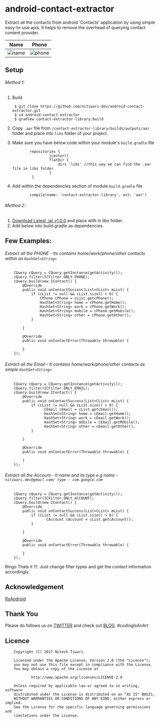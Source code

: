 # android-contact-extractor

Extract all the contacts from android 'Contacts' application by using simple easy-to-use apis. It helps to remove the overhead of querying contact content provider.

Name             |  Phone
:-------------------------:|:-------------------------:
![name](https://cloud.githubusercontent.com/assets/10304040/25949742/35328eec-3676-11e7-84b2-a864b30269ea.png) | ![phone](https://cloud.githubusercontent.com/assets/10304040/25949859/a4cb69f4-3676-11e7-96bf-8231f3694792.png)

## Setup

###### Method 1:

1. Build

        $ git clone https://github.com/nitiwari-dev/android-contact-extractor.git
        $ cd android-contact-extractor
        $ gradlew contact-extractor-library:build

2. Copy ``.aar`` file from ``/contact-extractor-library/builds/outputs/aar`` folder and place into ``libs`` folder of your project.

3. Make sure you have below code within your module's ``build.gradle`` file
               
               repositories {
                        jcenter()
                        flatDir {
                            dirs 'libs' //this way we can find the .aar file in libs folder
                        }
                }
 
 4. Add within the dependencies section of module ``build.gradle`` file
 
                compile(name: 'contact-extractor-library', ext: 'aar')
                
                
 ###### Method 2:
 1. [Download Latest .jar v1.0.0](https://goo.gl/KFMxL4) and place with in libs folder.
 2. Add below into build.gradle as dependencies.
 
 
## Few Examples:

###### Extract all the PHONE - Its contains home/work/phone/other contacts within as ``HashSet<String>``

        CQuery cQuery = CQuery.getInstance(getActivity());
        cQuery.filter(ICFilter.ONLY_PHONE);
        cQuery.build(new IContact() {
            @Override
            public void onContactSuccess(List<CList> mList) {
                if (cList != null && cList.size() > 0) {
                    CPhone cPhone = cList.getcPhone();
                    HashSet<String> home = cPhone.getHome();
                    HashSet<String> work = cPhone.getWork();
                    HashSet<String> mobile = cPhone.getMobile();
                    HashSet<String> other = cPhone.getOther();
                }

            }

            @Override
            public void onContactError(Throwable throwable) {

            }
        });
        
###### Extract all the Email - It contains home/work/phone/other contacts as simple ``HashSet<String>``

        CQuery cQuery = CQuery.getInstance(getActivity());
        cQuery.filter(ICFilter.ONLY_EMAIL);
        cQuery.build(new IContact() {
            @Override
            public void onContactSuccess(List<CList> mList) {
                if (cList != null && cList.size() > 0) {
                      CEmail cEmail = cList.getcEmail();
                      HashSet<String> home = cEmail.getHome();
                      HashSet<String> work = cEmail.getWork();
                      HashSet<String> mobile = cEmail.getMobile();
                      HashSet<String> other = cEmail.getOther();
                }

            }

            @Override
            public void onContactError(Throwable throwable) {

            }
        });
        
###### Extract all the Account - It name and its type e.g name - ``nitiwari.dev@gmail.com/ type - com.google.com``

        CQuery cQuery = CQuery.getInstance(getActivity());
        cQuery.filter(ICFilter.ONLY_ACCOUNT);
        cQuery.build(new IContact() {
            @Override
            public void onContactSuccess(List<CList> mList) {
                if (cList != null && cList.size() > 0) {
                       CAccount cAccount = cList.getcAccount();
                }

            }

            @Override
            public void onContactError(Throwable throwable) {

            }
        });

Bingo Thats it !!!. Just change filter types and get the contact information accordingly. 

## Acknowledgement
[RxAndroid](https://github.com/ReactiveX/RxAndroid)

## Thank You
Please do follows us on [TWITTER](https://twitter.com/coderconsole) and check out [BLOG](http://www.coderconsole.com/).
#codingIsAnArt

## Licence
        Copyright (C) 2017 Nitesh Tiwari.
  
        Licensed under the Apache License, Version 2.0 (the "License");
        you may not use this file except in compliance with the License.
        You may obtain a copy of the License at
 
                http://www.apache.org/licenses/LICENSE-2.0
 
        Unless required by applicable law or agreed to in writing, software
        distributed under the License is distributed on an "AS IS" BASIS,
        WITHOUT WARRANTIES OR CONDITIONS OF ANY KIND, either express or implied.
        See the License for the specific language governing permissions and
        limitations under the License.
